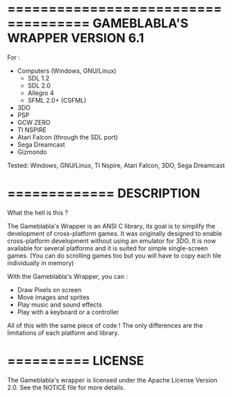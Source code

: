====================================
GAMEBLABLA'S WRAPPER VERSION 6.1
====================================

For :
* Computers (Windows, GNU/Linux)
	- SDL 1.2
	- SDL 2.0
	- Allegro 4
	- SFML 2.0+ (CSFML)
* 3DO 
* PSP
* GCW ZERO
* TI NSPIRE
* Atari Falcon (through the SDL port)
* Sega Dreamcast 
* Gizmondo

Tested: Windows, GNU/Linux, TI Nspire, Atari Falcon, 3DO, Sega Dreamcast

=============
DESCRIPTION
=============

What the hell is this ?

The Gameblabla's Wrapper is an ANSI C library, its goal is to simplify the development of cross-platform games.
It was originally designed to enable cross-platform development without using an emulator for 3DO.
It is now available for several platforms and it is suited for simple single-screen games. 
(You can do scrolling games too but you will have to copy each tile individually in memory)

With the Gameblabla's Wrapper, you can :
- Draw Pixels on screen
- Move images and sprites
- Play music and sound effects
- Play with a keyboard or a controller

All of this with the same piece of code !
The only differences are the limitations of each platform and library.

==========
LICENSE
==========

The Gameblabla's wrapper is licensed under the Apache License Version 2.0.
See the NOTICE file for more details.
